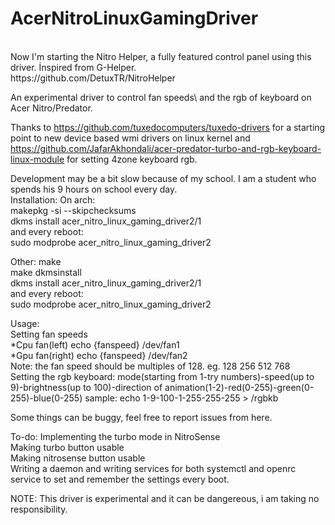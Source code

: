 # AcerNitroLinuxGamingDriver
<br>
Now I'm starting the Nitro Helper, a fully featured control panel using this driver. İnspired from G-Helper. <br>
https://github.com/DetuxTR/NitroHelper <br>


An experimental driver to control fan speeds\ and the rgb of keyboard on Acer Nitro/Predator.

Thanks to https://github.com/tuxedocomputers/tuxedo-drivers for a starting point to new device based wmi drivers on linux kernel and https://github.com/JafarAkhondali/acer-predator-turbo-and-rgb-keyboard-linux-module for setting 4zone keyboard rgb.

Development may be a bit slow because of my school. I am a student who spends his 9 hours on school every day. <br>
Installation:
On arch:<br>
makepkg -si --skipchecksums<br>
dkms install acer_nitro_linux_gaming_driver2/1<br>
and every reboot:<br>
sudo modprobe acer_nitro_linux_gaming_driver2<br>

Other:
make<br>
make dkmsinstall<br>
dkms install acer_nitro_linux_gaming_driver2/1<br>
and every reboot:<br>
sudo modprobe acer_nitro_linux_gaming_driver2<br>

<p>Usage:<br>
Setting fan speeds<br>
*Cpu fan(left) echo {fanspeed} /dev/fan1<br>
*Gpu fan(right) echo {fanspeed} /dev/fan2<br>
Note: the fan speed should be multiples of 128. eg. 128 256 512 768<br>
Setting the rgb keyboard:
mode(starting from 1-try numbers)-speed(up to 9)-brightness(up to 100)-direction of animation(1-2)-red(0-255)-green(0-255)-blue(0-255)
sample: echo 1-9-100-1-255-255-255 > /rgbkb

Some things can be buggy, feel free to report issues from here.

<p>To-do: Implementing the turbo mode in NitroSense<br>
Making turbo button usable <br>
Making nitrosense button usable <br>
Writing a daemon and writing services for both systemctl and openrc service to set and remember the settings every boot. </p>

NOTE: This driver is experimental and it can be dangereous, i am taking no responsibility.
  
